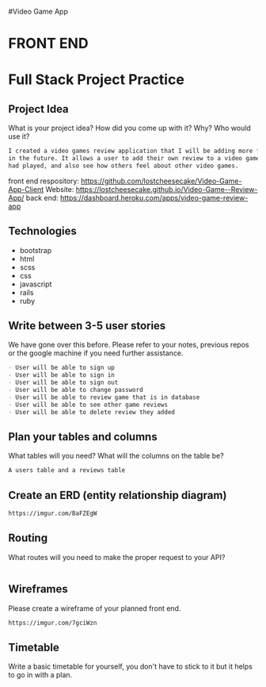 #Video Game App

# FRONT END
# Full Stack Project Practice


## Project Idea

What is your project idea?  How did you come up with it? Why? Who would use it?

```md
I created a video games review application that I will be adding more features
in the future. It allows a user to add their own review to a video game they
had played, and also see how others feel about other video games.
```
front end respository: https://github.com/lostcheesecake/Video-Game-App-Client
Website: https://lostcheesecake.github.io/Video-Game--Review-App/
back end: https://dashboard.heroku.com/apps/video-game-review-app

## Technologies

- bootstrap
- html
- scss
- css
- javascript
- rails
- ruby

## Write between 3-5 user stories

We have gone over this before. Please refer to your notes, previous repos or the
google machine if you need further assistance.

```md
- User will be able to sign up
- User will be able to sign in
- User will be able to sign out
- User will be able to change password
- User will be able to review game that is in database
- User will be able to see other game reviews
- User will be able to delete review they added
```

## Plan your tables and columns

What tables will you need? What will the columns on the table be?

```md
A users table and a reviews table

```

## Create an ERD (entity relationship diagram)

```md
https://imgur.com/BaFZEgW
```

## Routing

What routes will you need to make the proper request to your API?

```md

```

## Wireframes

Please create a wireframe of your planned front end.

```md
https://imgur.com/7gciWzn
```

## Timetable

Write a basic timetable for yourself, you don't have to stick to it but it
helps to go in with a plan.

```md


```
